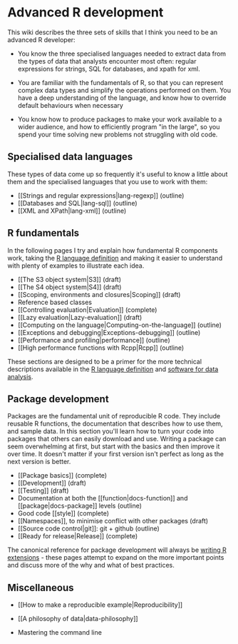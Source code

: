 # Advanced R development

This wiki describes the three sets of skills that I think you need to be an advanced R developer:

* You know the three specialised languages needed to extract data from the
  types of data that analysts encounter most often: regular expressions for
  strings, SQL for databases, and xpath for xml.

* You are familiar with the fundamentals of R, so that you can represent
  complex data types and simplify the operations performed on them. You have a
  deep understanding of the language, and know how to override default
  behaviours when necessary

* You know how to produce packages to make your work available to a wider
  audience, and how to efficiently program "in the large", so you spend your
  time solving new problems not struggling with old code.

## Specialised data languages

These types of data come up so frequently it's useful to know a little about them and the specialised languages that you use to work with them:

  * [[Strings and regular expressions|lang-regexp]]  (outline)
  * [[Databases and SQL|lang-sql]]  (outline)
  * [[XML and XPath|lang-xml]]   (outline)

## R fundamentals

In the following pages I try and explain how fundamental R components work, taking the [R language definition][lang-def] and making it easier to understand with plenty of examples to illustrate each idea.

  * [[The S3 object system|S3]]  (draft)
  * [[The S4 object system|S4]]  (draft)
  * [[Scoping, environments and closures|Scoping]]  (draft)
  * Reference based classes 
  * [[Controlling evaluation|Evaluation]]  (complete)
  * [[Lazy evaluation|Lazy-evaluation]]  (draft)
  * [[Computing on the language|Computing-on-the-language]]  (outline)
  * [[Exceptions and debugging|Exceptions-debugging]]  (outline)
  * [[Performance and profiling|performance]]  (outline)
  * [[High performance functions with Rcpp|Rcpp]]  (outline)

These sections are designed to be a primer for the more technical descriptions available in the [R language definition][lang-def] and [software for data analysis](http://amzn.com/0387759352).

## Package development

Packages are the fundamental unit of reproducible R code. They include reusable R functions, the documentation that describes how to use them, and sample data. In this section you'll learn how to turn your code into packages that others can easily download and use. Writing a package can seem overwhelming at first, but start with the basics and then improve it over time. It doesn't matter if your first version isn't perfect as long as the next version is better.

  * [[Package basics]]  (complete)
  * [[Development]]  (draft)
  * [[Testing]]  (draft)
  * Documentation at both the [[function|docs-function]] and
    [[package|docs-package]] levels  (outline)
  * Good code [[style]]  (complete)
  * [[Namespaces]], to minimise conflict with other packages  (draft)
  * [[Source code control|git]]: git + github  (outline)
  * [[Ready for release|Release]]  (complete)

The canonical reference for package development will always be [writing R extensions][r-ext] - these pages attempt to expand on the more important points and discuss more of the why and what of best practices.

## Miscellaneous

* [[How to make a reproducible example|Reproducibility]]
* [[A philosophy of data|data-philosophy]]
* Mastering the command line

  [lang-def]:http://cran.r-project.org/doc/manuals/R-lang.html
  [r-ext]:http://cran.r-project.org/doc/manuals/R-exts.html